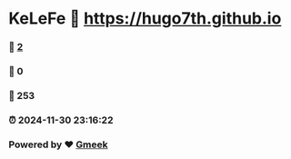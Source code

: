 # KeLeFe :link: https://hugo7th.github.io 
### :page_facing_up: [2](https://hugo7th.github.io/tag.html) 
### :speech_balloon: 0 
### :hibiscus: 253 
### :alarm_clock: 2024-11-30 23:16:22 
### Powered by :heart: [Gmeek](https://github.com/Meekdai/Gmeek)
